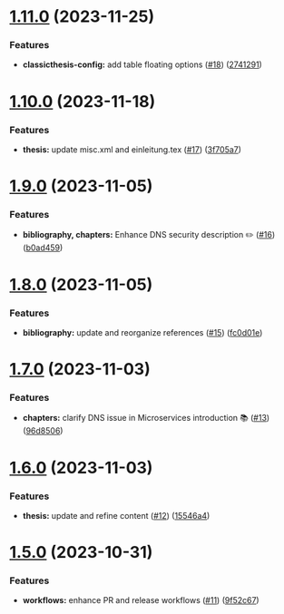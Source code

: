 # [1.11.0](https://github.com/KarstenSiemer/BPP/compare/v1.10.0...v1.11.0) (2023-11-25)


### Features

* **classicthesis-config:** add table floating options ([#18](https://github.com/KarstenSiemer/BPP/issues/18)) ([2741291](https://github.com/KarstenSiemer/BPP/commit/2741291f5534d634a03ff5e6eaaf3854ebdce8b7))

# [1.10.0](https://github.com/KarstenSiemer/BPP/compare/v1.9.0...v1.10.0) (2023-11-18)


### Features

* **thesis:** update misc.xml and einleitung.tex ([#17](https://github.com/KarstenSiemer/BPP/issues/17)) ([3f705a7](https://github.com/KarstenSiemer/BPP/commit/3f705a7e93939ce3f1c294ed39ce46bc140f4f56))

# [1.9.0](https://github.com/KarstenSiemer/BPP/compare/v1.8.0...v1.9.0) (2023-11-05)


### Features

* **bibliography, chapters:** Enhance DNS security description ✏️ ([#16](https://github.com/KarstenSiemer/BPP/issues/16)) ([b0ad459](https://github.com/KarstenSiemer/BPP/commit/b0ad459e684355b002567114ad5dd0b9760eae55))

# [1.8.0](https://github.com/KarstenSiemer/BPP/compare/v1.7.0...v1.8.0) (2023-11-05)


### Features

* **bibliography:** update and reorganize references ([#15](https://github.com/KarstenSiemer/BPP/issues/15)) ([fc0d01e](https://github.com/KarstenSiemer/BPP/commit/fc0d01e0d184e96eca05fb2e7efd25c5aeddbff8))

# [1.7.0](https://github.com/KarstenSiemer/BPP/compare/v1.6.0...v1.7.0) (2023-11-03)


### Features

* **chapters:** clarify DNS issue in Microservices introduction 📚 ([#13](https://github.com/KarstenSiemer/BPP/issues/13)) ([96d8506](https://github.com/KarstenSiemer/BPP/commit/96d850684a31eee0c85383ffa24a0365b50d29d2))

# [1.6.0](https://github.com/KarstenSiemer/BPP/compare/v1.5.0...v1.6.0) (2023-11-03)


### Features

* **thesis:** update and refine content ([#12](https://github.com/KarstenSiemer/BPP/issues/12)) ([15546a4](https://github.com/KarstenSiemer/BPP/commit/15546a430589f9902b66e52da226d2faf8df05a2))

# [1.5.0](https://github.com/KarstenSiemer/BPP/compare/v1.4.0...v1.5.0) (2023-10-31)


### Features

* **workflows:** enhance PR and release workflows ([#11](https://github.com/KarstenSiemer/BPP/issues/11)) ([9f52c67](https://github.com/KarstenSiemer/BPP/commit/9f52c674eb604f28c10769b616d597b2b8b8ddbd))
